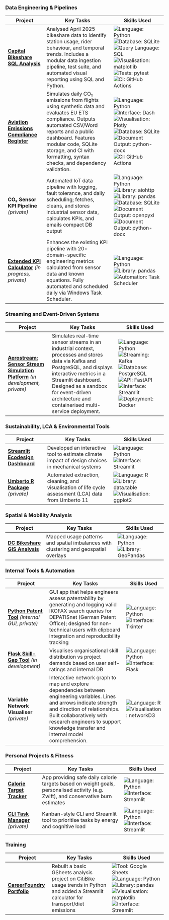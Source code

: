 ### Data Engineering & Pipelines
| Project | Key Tasks | Skills Used |
|---------|-----------|-------------|
| [**Capital Bikeshare SQL Analysis**](https://github.com/daniel-lee-wilkinson/capitalbikeshare_sql) | Analysed April 2025 bikeshare data to identify station usage, rider behaviour, and temporal trends. Includes a modular data ingestion pipeline, test suite, and automated visual reporting using SQL and Python. | ![Language: Python](https://img.shields.io/badge/Language-Python%203.11-blue?logo=python) ![Database: SQLite](https://img.shields.io/badge/Database-SQLite-grey?logo=sqlite) ![Query Language: SQL](https://img.shields.io/badge/Query_Language-SQL-blue) ![Visualisation: matplotlib](https://img.shields.io/badge/Visualisation-matplotlib-orange?logo=matplotlib) ![Tests: pytest](https://img.shields.io/badge/Tests-pytest-green) ![CI: GitHub Actions](https://img.shields.io/badge/CI-GitHub_Actions-brightgreen?logo=github-actions) |
| [**Aviation Emissions Compliance Register**](https://github.com/daniel-lee-wilkinson/aviation-emissions-compliance-register) | Simulates daily CO₂ emissions from flights using synthetic data and evaluates EU ETS compliance. Outputs automated CSV/Word reports and a public dashboard. Features modular code, SQLite storage, and CI with formatting, syntax checks, and dependency validation. | ![Language: Python](https://img.shields.io/badge/Language-Python%203.11-blue?logo=python) ![Interface: Dash](https://img.shields.io/badge/Interface-Dash-purple?logo=plotly) ![Visualisation: Plotly](https://img.shields.io/badge/Visualisation-Plotly-orange?logo=plotly) ![Database: SQLite](https://img.shields.io/badge/Database-SQLite-grey?logo=sqlite) ![Document Output: python-docx](https://img.shields.io/badge/Document_Output-python--docx-lightgrey) ![CI: GitHub Actions](https://img.shields.io/badge/CI-GitHub_Actions-brightgreen?logo=github-actions) |
| **CO₂ Sensor KPI Pipeline** *(private)* | Automated IoT data pipeline with logging, fault tolerance, and daily scheduling; fetches, cleans, and stores industrial sensor data, calculates KPIs, and emails compact DB output | ![Language: Python](https://img.shields.io/badge/Language-Python%203.11-blue?logo=python) ![Library: aiohttp](https://img.shields.io/badge/Library-aiohttp-green) ![Library: pandas](https://img.shields.io/badge/Library-pandas-green?logo=pandas) ![Database: SQLite](https://img.shields.io/badge/Database-SQLite-grey?logo=sqlite) ![Document Output: openpyxl](https://img.shields.io/badge/Document_Output-openpyxl-lightgrey) ![Document Output: python-docx](https://img.shields.io/badge/Document_Output-python--docx-lightgrey) |
| [**Extended KPI Calculator**](https://github.com/daniel-lee-wilkinson/aerostream) *(in progress, private)* | Enhances the existing KPI pipeline with 20+ domain-specific engineering metrics calculated from sensor data and known equations. Fully automated and scheduled daily via Windows Task Scheduler. | ![Language: Python](https://img.shields.io/badge/Language-Python%203.11-blue?logo=python) ![Library: pandas](https://img.shields.io/badge/Library-pandas-green?logo=pandas) ![Automation: Task Scheduler](https://img.shields.io/badge/Automation-Windows%20Task%20Scheduler-lightgrey) |

### Streaming and Event-Driven Systems
| Project | Key Tasks | Skills Used |
|---------|-----------|-------------|
| [**Aerostream: Sensor Stream Simulation Platform**](https://github.com/daniel-lee-wilkinson/aerostream) *(in development, private)* | Simulates real-time sensor streams in an industrial context, processes and stores data via Kafka and PostgreSQL, and displays interactive metrics in a Streamlit dashboard. Designed as a sandbox for event-driven architecture and containerised multi-service deployment. | ![Language: Python](https://img.shields.io/badge/Language-Python%203.11-blue?logo=python) ![Streaming: Kafka](https://img.shields.io/badge/Streaming-Kafka-black?logo=apachekafka) ![Database: PostgreSQL](https://img.shields.io/badge/Database-PostgreSQL-blue?logo=postgresql) ![API: FastAPI](https://img.shields.io/badge/API-FastAPI-teal?logo=fastapi) ![Interface: Streamlit](https://img.shields.io/badge/Interface-Streamlit-red?logo=streamlit) ![Deployment: Docker](https://img.shields.io/badge/Deployment-Docker-lightblue?logo=docker) |

### Sustainability, LCA & Environmental Tools
| Project | Key Tasks | Skills Used |
|---------|-----------|-------------|
| [**Streamlit Ecodesign Dashboard**](https://github.com/daniel-lee-wilkinson/aerostream) | Developed an interactive tool to estimate climate impact of design choices in mechanical systems | ![Language: Python](https://img.shields.io/badge/Language-Python%203.11-blue?logo=python) ![Interface: Streamlit](https://img.shields.io/badge/Interface-Streamlit-red?logo=streamlit) |
| [**Umberto R Package**](https://github.com/daniel-lee-wilkinson/openlca-2-r) *(private)* | Automated extraction, cleaning, and visualisation of life cycle assessment (LCA) data from Umberto 11 | ![Language: R](https://img.shields.io/badge/Language-R-blue?logo=r) ![Library: data.table](https://img.shields.io/badge/Library-data.table-green) ![Visualisation: ggplot2](https://img.shields.io/badge/Visualisation-ggplot2-orange?logo=ggplot2) |

### Spatial & Mobility Analysis
| Project | Key Tasks | Skills Used |
|---------|-----------|-------------|
| [**DC Bikeshare GIS Analysis**](https://github.com/daniel-lee-wilkinson/capitalbikeshare_station_analysis) | Mapped usage patterns and spatial imbalances with clustering and geospatial overlays | ![Language: Python](https://img.shields.io/badge/Language-Python%203.11-blue?logo=python) ![Library: GeoPandas](https://img.shields.io/badge/Library-GeoPandas-green) |

### Internal Tools & Automation
| Project | Key Tasks | Skills Used |
|---------|-----------|-------------|
| [**Python Patent Tool**](https://github.com/daniel-lee-wilkinson/aerostream) *(internal GUI, private)* | GUI app that helps engineers assess patentability by generating and logging valid IKOFAX search queries for DEPATISnet (German Patent Office); designed for non-technical users with clipboard integration and reproducibility tracking | ![Language: Python](https://img.shields.io/badge/Language-Python%203.11-blue?logo=python) ![Interface: Tkinter](https://img.shields.io/badge/Interface-Tkinter-red) |
| [**Flask Skill-Gap Tool**](https://github.com/daniel-lee-wilkinson/skill-bubbles) *(in development)* | Visualises organisational skill distribution vs project demands based on user self-ratings and internal DB | ![Language: Python](https://img.shields.io/badge/Language-Python%203.11-blue?logo=python) ![Interface: Flask](https://img.shields.io/badge/Interface-Flask-red?logo=flask) |
| **Variable Network Visualiser** *(private)* | Interactive network graph to map and explore dependencies between engineering variables. Lines and arrows indicate strength and direction of relationships. Built collaboratively with research engineers to support knowledge transfer and internal model comprehension. | ![Language: R](https://img.shields.io/badge/Language-R-blue?logo=r) ![Visualisation: networkD3](https://img.shields.io/badge/Visualisation-networkD3-orange) |

### Personal Projects & Fitness
| Project | Key Tasks | Skills Used |
|---------|-----------|-------------|
| [**Calorie Target Tracker**](https://github.com/daniel-lee-wilkinson/calorie_calculator) | App providing safe daily calorie targets based on weight goals, personalised activity (e.g. Zwift), and conservative burn estimates | ![Language: Python](https://img.shields.io/badge/Language-Python%203.11-blue?logo=python) ![Interface: Streamlit](https://img.shields.io/badge/Interface-Streamlit-red?logo=streamlit) |
| [**CLI Task Manager**](https://github.com/daniel-lee-wilkinson/task-webapp) *(private)* | Kanban-style CLI and Streamlit tool to prioritise tasks by energy and cognitive load | ![Language: Python](https://img.shields.io/badge/Language-Python%203.11-blue?logo=python) ![Interface: Streamlit](https://img.shields.io/badge/Interface-Streamlit-red?logo=streamlit) |

### Training
| Project | Key Tasks | Skills Used |
|---------|-----------|-------------|
| [**CareerFoundry Portfolio**](https://github.com/daniel-lee-wilkinson/careerfoundry_DA) | Rebuilt a basic GSheets analysis project on CitiBike usage trends in Python and added a Streamlit calculator for transport/diet emissions | ![Tool: Google Sheets](https://img.shields.io/badge/Tool-Google_Sheets-grey?logo=googlesheets) ![Language: Python](https://img.shields.io/badge/Language-Python%203.11-blue?logo=python) ![Library: pandas](https://img.shields.io/badge/Library-pandas-green?logo=pandas) ![Visualisation: matplotlib](https://img.shields.io/badge/Visualisation-matplotlib-orange?logo=matplotlib) ![Interface: Streamlit](https://img.shields.io/badge/Interface-Streamlit-red?logo=streamlit)|

